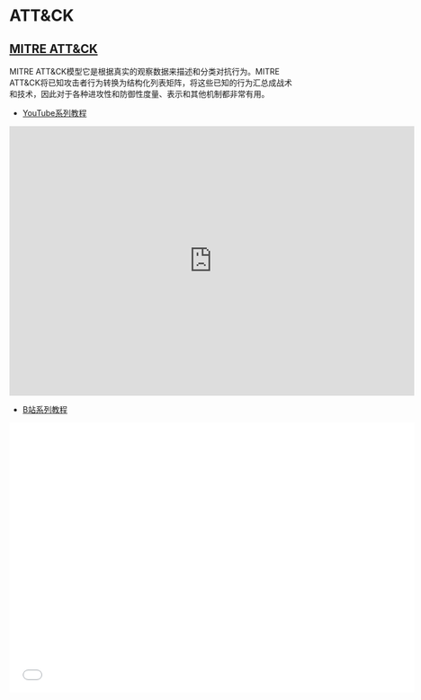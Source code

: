 # ATT&CK

## [MITRE ATT&CK](https://attack.mitre.org/)

MITRE ATT&CK模型它是根据真实的观察数据来描述和分类对抗行为。MITRE ATT&CK将已知攻击者行为转换为结构化列表矩阵，将这些已知的行为汇总成战术和技术，因此对于各种进攻性和防御性度量、表示和其他机制都非常有用。

<DocsAD/>

* [YouTube系列教程](https://www.youtube.com/watch?v=d1x6VPaioec&list=PLgZqc0esdeS-A8o4SF1mEVxSxoxgrSKK3)
<iframe width="720px" height="480px" src="https://www.youtube.com/embed/d1x6VPaioec" title="YouTube video player" frameborder="0" allow="accelerometer; autoplay; clipboard-write; encrypted-media; gyroscope; picture-in-picture" allowfullscreen></iframe>

* [B站系列教程](https://www.bilibili.com/medialist/play/282616786?from=space&business=space_series&business_id=2795890&desc=1&spm_id_from=333.999.0.0)
<iframe src="//player.bilibili.com/player.html?aid=562116670&bvid=BV1Vv4y1D76J&cid=876541122&page=1"  frameborder="no"  allowfullscreen="true" style="width:720px;height:480px"> 
</iframe>